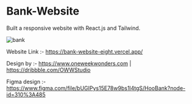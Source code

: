 # Bank-Website

Built a responsive website with React.js and Tailwind.

![bank](https://github.com/user-attachments/assets/4c9cbf77-d4ee-4473-a1bf-5d484ba15494)


Website Link :- https://bank-website-eight.vercel.app/

Design by :- https://www.oneweekwonders.com | https://dribbble.com/OWWStudio

Figma design :- https://www.figma.com/file/bUGIPys15E78w9bs1l4tgS/HooBank?node-id=310%3A485
